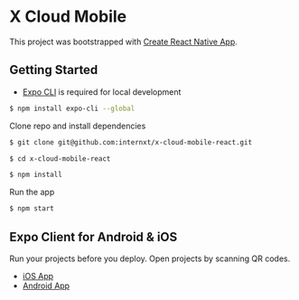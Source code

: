 # X Cloud Mobile

This project was bootstrapped with [Create React Native App](https://github.com/react-community/create-react-native-app).

## Getting Started
- [Expo CLI](https://docs.expo.io/versions/latest/workflow/expo-cli) is required for local development

```bash
$ npm install expo-cli --global
```

Clone repo and install dependencies
```bash
$ git clone git@github.com:internxt/x-cloud-mobile-react.git

$ cd x-cloud-mobile-react

$ npm install
```

Run the app
```bash
$ npm start
```

## Expo Client for Android & iOS
Run your projects before you deploy. Open projects by scanning QR codes. 

- [iOS App](https://itunes.apple.com/app/apple-store/id982107779)
- [Android App](https://play.google.com/store/apps/details?id=host.exp.exponent&referrer=www)
